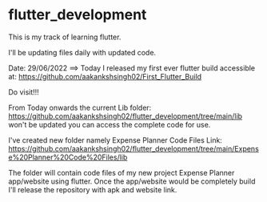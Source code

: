 # flutter_development
This is my track of learning flutter.


I'll be updating files daily with updated code.


Date: 29/06/2022 ==> Today I released my first ever flutter build accessible at: https://github.com/aakankshsingh02/First_Flutter_Build

Do visit!!! 

From Today onwards the current Lib folder: https://github.com/aakankshsingh02/flutter_development/tree/main/lib 
won't be updated you can access the complete code for use.


I've created new folder namely Expense Planner Code Files
Link: https://github.com/aakankshsingh02/flutter_development/tree/main/Expense%20Planner%20Code%20Files/lib

The folder will contain code files of my new project Expense Planner app/website using flutter. 
Once the app/website would be completely build I'll release the repository with apk and website link.
